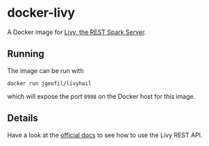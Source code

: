 # docker-livy
A Docker image for [Livy, the REST Spark Server](https://github.com/cloudera/livy).

## Running 

The image can be run with 

`docker run jgeofil/livyhail`

which will expose the port `8998` on the Docker host for this image.

## Details

Have a look at the [official docs](https://github.com/cloudera/livy#rest-api) to see how to use the Livy REST API.
